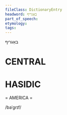 ```yaml
---
fileClass: DictionaryEntry
headword: באַגריף
part_of_speech: 
etymology: 
tags: 
---
```

באַגריף

CENTRAL
========

HASIDIC
=======
= AMERICA = 

/baˈgrɪf/